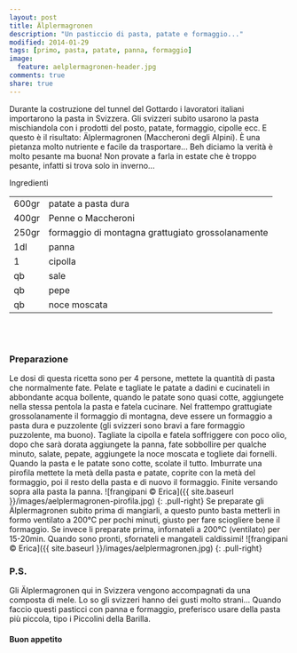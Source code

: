 ```yaml
---
layout: post
title: Älplermagronen
description: "Un pasticcio di pasta, patate e formaggio..."
modified: 2014-01-29
tags: [primo, pasta, patate, panna, formaggio]
image:
  feature: aelplermagronen-header.jpg
comments: true
share: true
---
```


Durante la costruzione del tunnel del Gottardo i lavoratori italiani importarono la pasta in Svizzera. Gli svizzeri subito usarono la pasta mischiandola con i prodotti del posto, patate, formaggio, cipolle ecc. E questo è il risultato: Älplermagronen (Maccheroni degli Alpini). È una pietanza molto nutriente e facile da trasportare... Beh diciamo la verità è molto pesante ma buona! Non provate a farla in estate che è troppo pesante, infatti si trova solo in inverno...

<div class="ingredients">
	<div class="ingredients-title">Ingredienti</div>
	<table>
		<tbody>
			<tr>
				<td>600gr</td>
				<td>patate a pasta dura</td>
			</tr>
			<tr>
				<td>400gr</td>
				<td>Penne o Maccheroni</td>
			</tr>
			<tr>
				<td>250gr</td>
				<td>formaggio di montagna grattugiato grossolanamente</td>
			</tr>
			<tr>
				<td>1dl</td>
				<td>panna</td>
			</tr>
			<tr>
				<td>1</td>
				<td>cipolla</td>
			</tr>
			<tr>
				<td>qb</td>
				<td>sale</td>
			</tr>
			<tr>
				<td>qb</td>
				<td>pepe</td>
			</tr>
			<tr>
				<td>qb</td>
				<td>noce moscata</td>
			</tr>
		</tbody>
	</table>
	<br></br>
</div>


<h3>
	<font color="grey">
		<i class="icon-cogs"></i>
	</font> Preparazione
</h3>

Le dosi di questa ricetta sono per 4 persone, mettete la quantità di pasta che normalmente fate.
Pelate e tagliate le patate a dadini e cucinateli in abbondante acqua bollente, quando le patate sono quasi cotte, aggiungete nella stessa pentola la pasta e fatela cucinare. Nel frattempo grattugiate grossolanamente il formaggio di montagna, deve essere un formaggio a pasta dura e puzzolente (gli svizzeri sono bravi a fare formaggio puzzolente, ma buono). Tagliate la cipolla e fatela soffriggere con poco olio, dopo che sarà dorata aggiungete la panna, fate sobbollire per qualche minuto, salate, pepate, aggiungete la noce moscata e togliete dai fornelli. Quando la pasta e le patate sono cotte, scolate il tutto. Imburrate una pirofila mettete la metà della pasta e patate, coprite con la metà del formaggio, poi il resto della pasta e di nuovo il formaggio. Finite versando sopra alla pasta la panna. 
![frangipani © Erica]({{ site.baseurl }}/images/aelplermagronen-pirofila.jpg)
{: .pull-right}
Se preparate gli Älplermagronen subito prima di mangiarli, a questo punto basta metterli in formo ventilato a 200°C per pochi minuti, giusto per fare sciogliere bene il formaggio. Se invece li preparate prima, infornateli a 200°C (ventilato) per 15-20min. Quando sono pronti, sfornateli e mangateli caldissimi!
![frangipani © Erica]({{ site.baseurl }}/images/aelplermagronen.jpg)
{: .pull-right}

<h3>
  <font color="#FFCC00">
    <i class="icon-lightbulb"></i>
  </font> P.S.
</h3>

Gli Älplermagronen qui in Svizzera vengono accompagnati da una composta di mele. Lo so gli svizzeri hanno dei gusti molto strani... Quando faccio questi pasticci con panna e formaggio, preferisco usare della pasta più piccola, tipo i Piccolini della Barilla.

<h4>Buon appetito
	<font color="red">
		<i class="icon-smile"></i>
	</font>
</h4>
